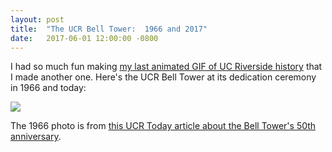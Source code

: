 ```yaml
---
layout: post
title:  "The UCR Bell Tower:  1966 and 2017"
date:   2017-06-01 12:00:00 -0800
---
```


I had so much fun making [my last animated GIF of UC Riverside history](/hnbfpr/2017-05-28-barn.html) that I made another one.  Here's the UCR Bell Tower at its dedication ceremony in 1966 and today:

<img src="/assets/bell-tower.gif">

The 1966 photo is from [this UCR Today article about the Bell Tower's 50th anniversary](https://ucrtoday.ucr.edu/40275).
